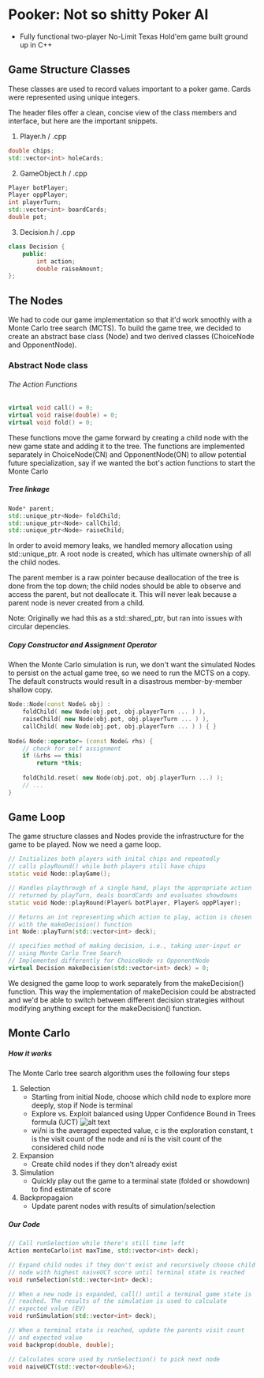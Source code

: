 # Pooker: Not so shitty Poker AI
* Fully functional two-player No-Limit Texas Hold'em game built ground up in C++

## Game Structure Classes
These classes are used to record values important to a poker game. Cards were represented using unique integers.

The header files offer a clean, concise view of the class members and interface, but here are the important snippets.
1. Player.h / .cpp
```cpp
double chips;
std::vector<int> holeCards;
```
2. GameObject.h / .cpp
```cpp
Player botPlayer;
Player oppPlayer;
int playerTurn;
std::vector<int> boardCards;
double pot;
```
3. Decision.h / .cpp
```cpp
class Decision {
	public:
    	int action;
        double raiseAmount;
};
```
## The Nodes
We had to code our game implementation so that it'd work smoothly with a Monte Carlo tree search (MCTS). To build the game tree, we decided to create an abstract base class (Node) and two derived classes (ChoiceNode and OpponentNode).


### Abstract Node class
###### The Action Functions
```cpp
virtual void call() = 0;
virtual void raise(double) = 0;
virtual void fold() = 0;
```
These functions move the game forward by creating a child node with the new game state and adding it to the tree. The functions are implemented separately in ChoiceNode(CN) and OpponentNode(ON) to allow potential future specialization, say if we wanted the bot's action functions to start the Monte Carlo

##### Tree linkage
```cpp
Node* parent;
std::unique_ptr<Node> foldChild;
std::unique_ptr<Node> callChild;
std::unique_ptr<Node> raiseChild;
```

In order to avoid memory leaks, we handled memory allocation using std::unique_ptr. A root node is created, which has ultimate ownership of all the child nodes. 

The parent member is a raw pointer because deallocation of the tree is done from the top down; the child nodes should be able to observe and access the parent, but not deallocate it. This will never leak because a parent node is never created from a child.

Note: Originally we had this as a std::shared_ptr, but ran into issues with circular depencies.

##### Copy Constructor and Assignment Operator
When the Monte Carlo simulation is run, we don't want the simulated Nodes to persist on the actual game tree, so we need to run the MCTS on a copy. The default constructs would result in a disastrous member-by-member shallow copy.
```cpp
Node::Node(const Node& obj) :
	foldChild( new Node(obj.pot, obj.playerTurn ... ) ),
    raiseChild( new Node(obj.pot, obj.playerTurn ... ) ),
    callChild( new Node(obj.pot, obj.playerTurn ... ) ) { }
    
Node& Node::operator= (const Node& rhs) {
	// check for self assignment
    if (&rhs == this)
    	return *this;
        
    foldChild.reset( new Node(obj.pot, obj.playerTurn ...) );
    // ...
}
```

## Game Loop
The game structure classes and Nodes provide the infrastructure for the game to be played. Now we need a game loop.

```cpp
// Initializes both players with inital chips and repeatedly
// calls playRound() while both players still have chips
static void Node::playGame();

// Handles playthrough of a single hand, plays the appropriate action
// returned by playTurn, deals boardCards and evaluates showdowns
static void Node::playRound(Player& botPlayer, Player& oppPlayer);

// Returns an int representing which action to play, action is chosen
// with the makeDecision() function
int Node::playTurn(std::vector<int> deck);

// specifies method of making decision, i.e., taking user-input or
// using Monte Carlo Tree Search
// Implemented differently for ChoiceNode vs OpponentNode
virtual Decision makeDecision(std::vector<int> deck) = 0;
```

We designed the game loop to work separately from the makeDecision() function. This way the implementation of makeDecision could be abstracted and we'd be able to switch between different decision strategies without modifying anything except for the makeDecision() function.
## Monte Carlo

##### How it works
The Monte Carlo tree search algorithm uses the following four steps

1. Selection
	* Starting from initial Node, choose which child node to explore more deeply, stop if Node is terminal
	* Explore vs. Exploit balanced using Upper Confidence Bound in Trees formula (UCT)
![alt text](https://github.com/OwenQian/Pooker/blob/master/Pictures/naiveUCT.png "naiveUCT formula")
	* wi/ni is the averaged expected value, c is the exploration constant, t is the visit count of the node and ni is the visit count of the considered child node
2. Expansion
	* Create child nodes if they don't already exist
3. Simulation
	* Quickly play out the game to a terminal state (folded or showdown) to find estimate of score
4. Backpropagaion
	* Update parent nodes with results of simulation/selection

##### Our Code
```cpp
// Call runSelection while there's still time left
Action monteCarlo(int maxTime, std::vector<int> deck);

// Expand child nodes if they don't exist and recursively choose child 
// node with highest naiveUCT score until terminal state is reached
void runSelection(std::vector<int> deck);

// When a new node is expanded, call() until a terminal game state is 
// reached. The results of the simulation is used to calculate
// expected value (EV)
void runSimulation(std::vector<int> deck);

// When a terminal state is reached, update the parents visit count
// and expected value
void backprop(double, double);

// Calculates score used by runSelection() to pick next node
void naiveUCT(std::vector<double>&);

```
